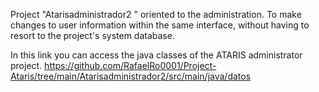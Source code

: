 Project "Atarisadministrador2 " oriented to the administration. To make changes to user information within the same interface, without having to resort to the project's system database.

In this link you can access the java classes of the ATARIS administrator project.
https://github.com/RafaelRo0001/Project-Ataris/tree/main/Atarisadministrador2/src/main/java/datos


